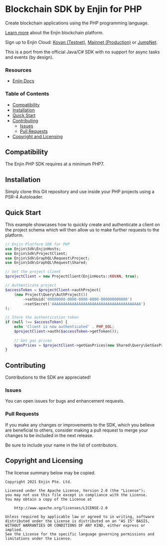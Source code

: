 # Blockchain SDK by Enjin for PHP

Create blockchain applications using the PHP programming language.

[Learn more](https://enjin.io/) about the Enjin blockchain platform.

Sign up to Enjin Cloud: [Kovan (Testnet)](https://kovan.cloud.enjin.io/),
[Mainnet (Production)](https://cloud.enjin.io/) or [JumpNet](https://jumpnet.cloud.enjin.io/).

This is a port from the official Java/C# SDK with no support for async tasks and events (by design).

### Resources

* [Enjin Docs](https://docs.enjin.io)

### Table of Contents

* [Compatibility](#compatibility)
* [Installation](#installation)
* [Quick Start](#quick-start)
* [Contributing](#contributing)
    * [Issues](#issues)
    * [Pull Requests](#pull-requests)
* [Copyright and Licensing](#copyright-and-licensing)

## Compatibility

The Enjin PHP SDK requires at a minimum PHP7.

## Installation

Simply clone this Git repository and use inside your PHP projects using a PSR-4 Autoloader.

## Quick Start

This example showcases how to quickly create and authenticate a client on the project schema which will then allow us to
make further requests to the platform.

```php
// Enjin Platform SDK for PHP
use Enjin\Sdk\EnjinHosts;
use Enjin\Sdk\ProjectClient;
use Enjin\Sdk\GraphQL\Request\Project;
use Enjin\Sdk\GraphQL\Request\Shared;

// Get the project client
$projectClient = new ProjectClient(EnjinHosts::KOVAN, true);

// Authenticate project
$accessToken = $projectClient->authProject(
    (new Project\Query\AuthProject())
        ->setUuid('00000000-0000-0000-0000-000000000000')
        ->setSecret('AAAAAAAAAAAAAAAAAAAAAAAAAAAAAAAAAAAAAAAA')
);

// Store the authentication token
if (null !== $accessToken) {
    echo 'Client is now authenticated' . PHP_EOL;
    $projectClient->auth($accessToken->getToken());
    
    // Get gas prices
    $gasPrices = $projectClient->getGasPrices(new Shared\Query\GetGasPrices());
}
```

## Contributing

Contributions to the SDK are appreciated!

### Issues

You can open issues for bugs and enhancement requests.

### Pull Requests

If you make any changes or improvements to the SDK, which you believe are beneficial to others, consider making a pull
request to merge your changes to be included in the next release.

Be sure to include your name in the list of contributors.

## Copyright and Licensing

The license summary below may be copied.

```text
Copyright 2021 Enjin Pte. Ltd.

Licensed under the Apache License, Version 2.0 (the "License");
you may not use this file except in compliance with the License.
You may obtain a copy of the License at

    http://www.apache.org/licenses/LICENSE-2.0

Unless required by applicable law or agreed to in writing, software
distributed under the License is distributed on an "AS IS" BASIS,
WITHOUT WARRANTIES OR CONDITIONS OF ANY KIND, either express or implied.
See the License for the specific language governing permissions and
limitations under the License.
```